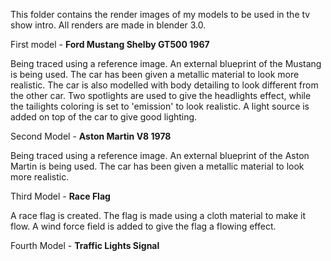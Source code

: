 
This folder contains the render images of my models to be used in the tv show intro.
All renders are made in blender 3.0.

First model - **Ford Mustang Shelby GT500 1967**

Being traced using a reference image. An external blueprint of the Mustang is being used. The car has been given a metallic material to look more realistic.
The car is also modelled with body detailing to look different from the other car. Two spotlights are used to give the headlights effect, while the tailights coloring is set to 'emission' to look realistic. A light source is added on top of the car to give good lighting.


Second Model - **Aston Martin V8 1978**

Being traced using a reference image. An external blueprint of the Aston Martin is being used. The car has been given a metallic material to look more realistic.

Third Model - **Race Flag**

A race flag is created. The flag is made using a cloth material to make it flow. A wind force field is added to give the flag a flowing effect.

Fourth Model - **Traffic Lights Signal**
